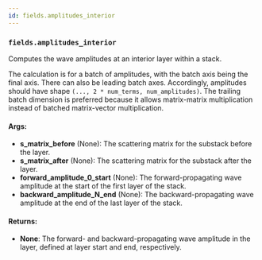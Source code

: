 ```yaml
---
id: fields.amplitudes_interior
---
```


    
### `fields.amplitudes_interior`
Computes the wave amplitudes at an interior layer within a stack.

The calculation is for a batch of amplitudes, with the batch axis being the
final axis. There can also be leading batch axes. Accordingly, amplitudes
should have shape `(..., 2 * num_terms, num_amplitudes)`. The trailing batch
dimension is preferred because it allows matrix-matrix multiplication instead
of batched matrix-vector multiplication.

#### Args:
- **s_matrix_before** (None): The scattering matrix for the substack before the layer.
- **s_matrix_after** (None): The scattering matrix for the substack after the layer.
- **forward_amplitude_0_start** (None): The forward-propagating wave amplitude at the
start of the first layer of the stack.
- **backward_amplitude_N_end** (None): The backward-propagating wave amplitude at the
end of the last layer of the stack.

#### Returns:
- **None**: The forward- and backward-propagating wave amplitude in the layer, defined
at layer start and end, respectively.
